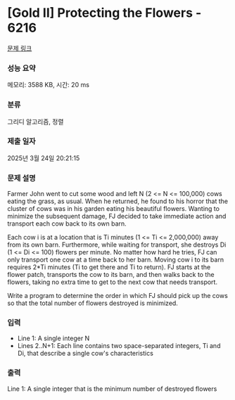 # [Gold II] Protecting the Flowers - 6216 

[문제 링크](https://www.acmicpc.net/problem/6216) 

### 성능 요약

메모리: 3588 KB, 시간: 20 ms

### 분류

그리디 알고리즘, 정렬

### 제출 일자

2025년 3월 24일 20:21:15

### 문제 설명

<p>Farmer John went to cut some wood and left N (2 <= N <= 100,000) cows eating the grass, as usual. When he returned, he found to his horror that the cluster of cows was in his garden eating his beautiful flowers. Wanting to minimize the subsequent damage, FJ decided to take immediate action and transport each cow back to its own barn.</p>

<p>Each cow i is at a location that is Ti minutes (1 <= Ti <= 2,000,000) away from its own barn. Furthermore, while waiting for transport, she destroys Di (1 <= Di <= 100) flowers per minute. No matter how hard he tries, FJ can only transport one cow at a time back to her barn. Moving cow i to its barn requires 2*Ti minutes (Ti to get there and Ti to return). FJ starts at the flower patch, transports the cow to its barn, and then walks back to the flowers, taking no extra time to get to the next cow that needs transport.</p>

<p>Write a program to determine the order in which FJ should pick up the cows so that the total number of flowers destroyed is minimized.</p>

### 입력 

 <ul>
	<li>Line 1: A single integer N</li>
	<li>Lines 2..N+1: Each line contains two space-separated integers, Ti and Di, that describe a single cow's characteristics</li>
</ul>

<p> </p>

### 출력 

 <p>Line 1: A single integer that is the minimum number of destroyed flowers</p>

